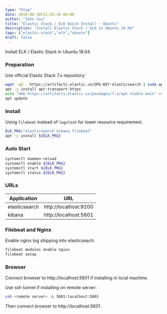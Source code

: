 ```yaml
---
type: "blog"
date: 2019-08-18T21:55:28-04:00
author: "John Siu"
title: "Elastic Stack / ELK Quick Install - Ubuntu"
description: "Install Elastic Stack / ELK in Ubuntu 18.04"
tags: ["elastic-stack","elk","ubuntu"]
draft: false
---
```

Install ELK / Elastic Stack in Ubuntu 18.04
<!--more-->

### Preparation

Use official Elastic Stack 7.x repository:

```sh
wget -qO - https://artifacts.elastic.co/GPG-KEY-elasticsearch | sudo apt-key add -
apt -y install apt-transport-https
echo "deb https://artifacts.elastic.co/packages/7.x/apt stable main" >> /etc/apt/sources.list.d/elastic-7.x.list
apt update
```

### Install

Using `filebeat` instead of `logstash` for lower resource requirement.

```sh
ELK_PKG="elasticsearch kibana filebeat"
apt -y install ${ELK_PKG}
```

### Auto Start

```sh
systemctl daemon-reload
systemctl enable ${ELK_PKG}
systemctl start ${ELK_PKG}
systemctl status ${ELK_PKG}
```

### URLs

Application|URL
---|---
elasticsearch|http://localhost:9200
kibana|http://localhost:5601

### Filebeat and Nginx

Enable nginx log shipping into elasticseach:

```sh
filebeat modules enable nginx
filebeat setup
```

### Browser

Connect browser to http://localhost:5601 if installing in local machine.

Use ssh tunnel if installing on remote server:

```sh
ssh <remote server> -L 5601:localhost:5601
```

Then connect browser to http://localhost:5601 .
